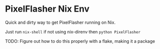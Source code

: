 PixelFlasher Nix Env
====================

Quick and dirty way to get PixelFlasher running on Nix.

Just run `nix-shell` if not using nix-direnv then `python PixelFlasher`

TODO: Figure out how to do this properly with a flake, making it a package
